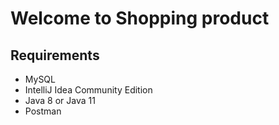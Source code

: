 # Welcome to Shopping product

## Requirements

* MySQL
* IntelliJ Idea Community Edition
* Java 8 or Java 11
* Postman